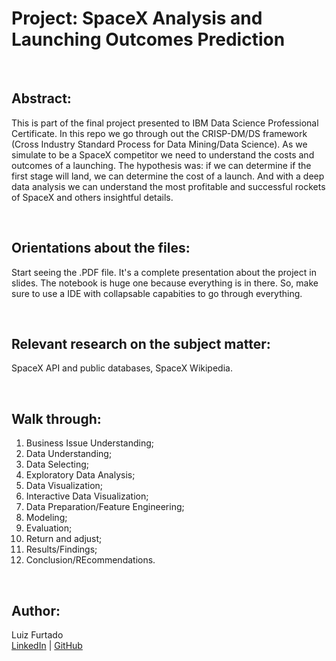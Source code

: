 # Project: SpaceX Analysis and Launching Outcomes Prediction

<br>

## **Abstract:**

This is part of the final project presented to IBM Data Science Professional Certificate. 
In this repo we go through out the CRISP-DM/DS framework (Cross Industry Standard Process for Data Mining/Data Science).
As we simulate to be a SpaceX competitor we need to understand the costs and outcomes of a launching. The hypothesis was:
if we can determine if the first stage will land, we can determine the cost of a launch. And with a deep data analysis we can understand
the most profitable and successful rockets of SpaceX and others insightful details.

<br>

## **Orientations about the files:**

Start seeing the .PDF file. It's a complete presentation about the project in slides.
The notebook is huge one because everything is in there. So, make sure to use a IDE with collapsable capabities to go through everything.

<br>

## **Relevant research on the subject matter:**

SpaceX API and public databases, SpaceX Wikipedia.

<br>

## **Walk through:**

1. Business Issue Understanding;
2. Data Understanding;
3. Data Selecting;
4. Exploratory Data Analysis;
5. Data Visualization;
6. Interactive Data Visualization;
4. Data Preparation/Feature Engineering;
5. Modeling;
6. Evaluation;
7. Return and adjust;
8. Results/Findings;
9. Conclusion/REcommendations.
   
<br>

## **Author:**

Luiz Furtado <br>
[LinkedIn](https://www.linkedin.com/in/luiz-furtado-dev/) | [GitHub](https://github.com/TSLSouth)

<br>
